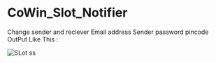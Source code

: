 # CoWin_Slot_Notifier
Change sender and reciever Email address
Sender password 
pincode
OutPut Like This :










![SLot ss](https://user-images.githubusercontent.com/76749854/120321139-90b30600-c300-11eb-8e5a-20ef6c9b51df.png)
